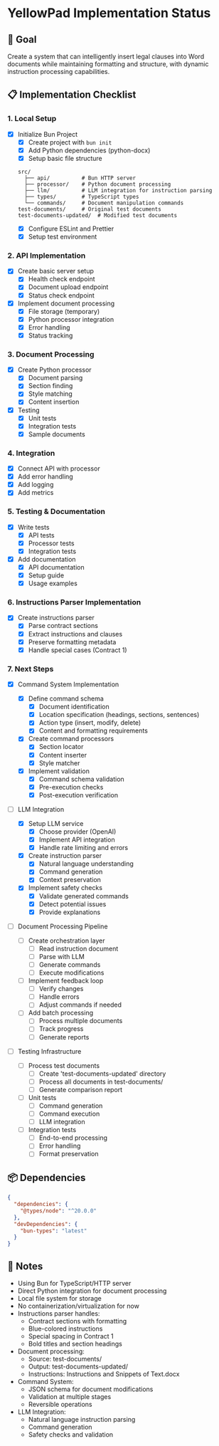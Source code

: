 # YellowPad Implementation Status

## 🎯 Goal

Create a system that can intelligently insert legal clauses into Word documents while maintaining formatting and structure, with dynamic instruction processing capabilities.

## 📋 Implementation Checklist

### 1. Local Setup

- [x] Initialize Bun Project
  - [x] Create project with `bun init`
  - [x] Add Python dependencies (python-docx)
  - [x] Setup basic file structure
  ```
  src/
    ├── api/          # Bun HTTP server
    ├── processor/    # Python document processing
    ├── llm/          # LLM integration for instruction parsing
    ├── types/        # TypeScript types
    └── commands/     # Document manipulation commands
  test-documents/     # Original test documents
  test-documents-updated/  # Modified test documents
  ```
  - [x] Configure ESLint and Prettier
  - [x] Setup test environment

### 2. API Implementation

- [x] Create basic server setup
  - [x] Health check endpoint
  - [x] Document upload endpoint
  - [x] Status check endpoint
- [x] Implement document processing
  - [x] File storage (temporary)
  - [x] Python processor integration
  - [x] Error handling
  - [x] Status tracking

### 3. Document Processing

- [x] Create Python processor
  - [x] Document parsing
  - [x] Section finding
  - [x] Style matching
  - [x] Content insertion
- [x] Testing
  - [x] Unit tests
  - [x] Integration tests
  - [x] Sample documents

### 4. Integration

- [x] Connect API with processor
- [x] Add error handling
- [x] Add logging
- [x] Add metrics

### 5. Testing & Documentation

- [x] Write tests
  - [x] API tests
  - [x] Processor tests
  - [x] Integration tests
- [x] Add documentation
  - [x] API documentation
  - [x] Setup guide
  - [x] Usage examples

### 6. Instructions Parser Implementation

- [x] Create instructions parser
  - [x] Parse contract sections
  - [x] Extract instructions and clauses
  - [x] Preserve formatting metadata
  - [x] Handle special cases (Contract 1)

### 7. Next Steps

- [x] Command System Implementation

  - [x] Define command schema
    - [x] Document identification
    - [x] Location specification (headings, sections, sentences)
    - [x] Action type (insert, modify, delete)
    - [x] Content and formatting requirements
  - [x] Create command processors
    - [x] Section locator
    - [x] Content inserter
    - [x] Style matcher
  - [x] Implement validation
    - [x] Command schema validation
    - [x] Pre-execution checks
    - [x] Post-execution verification

- [ ] LLM Integration

  - [x] Setup LLM service
    - [x] Choose provider (OpenAI)
    - [x] Implement API integration
    - [x] Handle rate limiting and errors
  - [x] Create instruction parser
    - [x] Natural language understanding
    - [x] Command generation
    - [x] Context preservation
  - [x] Implement safety checks
    - [x] Validate generated commands
    - [x] Detect potential issues
    - [x] Provide explanations

- [ ] Document Processing Pipeline

  - [ ] Create orchestration layer
    - [ ] Read instruction document
    - [ ] Parse with LLM
    - [ ] Generate commands
    - [ ] Execute modifications
  - [ ] Implement feedback loop
    - [ ] Verify changes
    - [ ] Handle errors
    - [ ] Adjust commands if needed
  - [ ] Add batch processing
    - [ ] Process multiple documents
    - [ ] Track progress
    - [ ] Generate reports

- [ ] Testing Infrastructure
  - [ ] Process test documents
    - [ ] Create 'test-documents-updated' directory
    - [ ] Process all documents in test-documents/
    - [ ] Generate comparison report
  - [ ] Unit tests
    - [ ] Command generation
    - [ ] Command execution
    - [ ] LLM integration
  - [ ] Integration tests
    - [ ] End-to-end processing
    - [ ] Error handling
    - [ ] Format preservation

## 📦 Dependencies

```json
{
  "dependencies": {
    "@types/node": "^20.0.0"
  },
  "devDependencies": {
    "bun-types": "latest"
  }
}
```

## 📝 Notes

- Using Bun for TypeScript/HTTP server
- Direct Python integration for document processing
- Local file system for storage
- No containerization/virtualization for now
- Instructions parser handles:
  - Contract sections with formatting
  - Blue-colored instructions
  - Special spacing in Contract 1
  - Bold titles and section headings
- Document processing:
  - Source: test-documents/
  - Output: test-documents-updated/
  - Instructions: Instructions and Snippets of Text.docx
- Command System:
  - JSON schema for document modifications
  - Validation at multiple stages
  - Reversible operations
- LLM Integration:
  - Natural language instruction parsing
  - Command generation
  - Safety checks and validation
